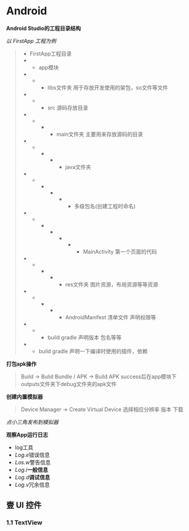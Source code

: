 # Android

**Android Studio的工程目录结构**

*以 FirstApp 工程为例*

> - FirstApp工程目录
> - - app模块
> - - - libs文件夹 用于存放开发使用的架包，so文件等文件
> - - - src 源码存放目录
> - - - - main文件夹 主要用来存放源码的目录
> - - - - - java文件夹
> - - - - - - 多级包名(创建工程时命名)
> - - - - - - - MainActivity 第一个页面的代码
> - - - - - res文件夹 图片资源，布局资源等等资源
> - - - - - AndroidManifest 清单文件 声明权限等
> - - - build gradle 声明版本 包名等等
> - - build gradle 声明一下编译时使用的插件，依赖

**打包apk操作**

>Build -> Bulid Bundle / APK -> Build APK
>success后在app模块下outputs文件夹下debug文件夹的apk文件


**创建内置模拟器**

>Device Manager -> Create Virtual Device
>选择相应分辨率 版本 下载

*点小三角发布到模拟器*

**观察App运行日志**

* log工具
* *Log.e*错误信息
* *Los.w*警告信息
* *Log.i***一般信息**
* *Log.d***调试信息**
* *Log.v*冗余信息

## 壹 UI 控件

### 1.1 TextView

